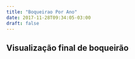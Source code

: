 ```yaml
---
title: "Boqueirao Por Ano"
date: 2017-11-28T09:34:05-03:00
draft: false
---
```


<script src="https://d3js.org/d3.v4.min.js"></script>

<div class="container">
    <div class="row">
      <h2>Visualização final de boqueirão</h2>
    </div>
    <div class="row mychart" id="chart">
    </div>
  </div>

<script type="text/javascript">
    "use strict"

    var alturaSVG = 400, larguraSVG = 900;
    var	margin = {top: 10, right: 20, bottom:30, left: 45}, // para descolar a vis das bordas do grafico
        larguraVis = larguraSVG - margin.left - margin.right,
        alturaVis = alturaSVG - margin.top - margin.bottom;



  function desenhaCirculos(dados) {

    var grafico = d3.select('#chart') // cria elemento <svg> com um <g> dentro
      .append('svg')
        .attr('width', larguraVis + margin.left + margin.right)
        .attr('height', alturaVis + margin.top + margin.bottom)
      .append('g') // para entender o <g> vá em x03-detalhes-svg.html
        .attr('transform', 'translate(' +  margin.left + ',' + margin.top + ')');


    var x = d3.scaleBand()
              .domain(dados.map((dados, indice) => dados.mes))
              .range([0, larguraVis]);

    var y = d3.scaleLinear()
              .domain([0, 100])
              .range([alturaVis, 0]);





    grafico.selectAll('g')
            .data(dados)
            .enter()
              .append('circle')
                .attr("cx", d => x(d.mes) + 40)
                .attr("cy", d => y(d.mediana))
                .attr("r", d => d.noventa_percentil * 0.38)
                .style("fill", "goldenrod");


    grafico.selectAll('g')
           .data(dados)
           .enter()
            .append('circle')
               .attr("cx", d => x(d.mes) + 40)
               .attr("cy", d => y(d.mediana))
               .attr("cz", d => -1)
               .attr("r", d => d.dez_percentil * 0.50)
               .style("fill", "steelblue");


    grafico.append("g")
            .attr("class", "x axis")
            .attr("transform", "translate(0," + alturaVis + ")")
            .call(d3.axisBottom(x)); // magica do d3: gera eixo a partir da escala

    grafico.append('g')
            .attr('transform', 'translate(0,0)')
            .call(d3.axisLeft(y));  // gera eixo a partir da escala



  }

  d3.csv('../dados/boqueirao-por-mes.csv', function(dados) {
    desenhaCirculos(dados);
  });

  </script>

</div>
